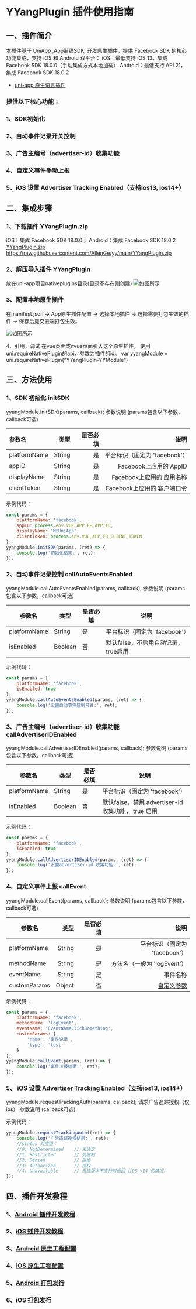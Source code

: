 # YYangPlugin 插件使用指南

## 一、插件简介

本插件基于 UniApp ,App离线SDK, 开发原生插件，提供 Facebook SDK 的核心功能集成，支持 iOS 和 Android 双平台：
iOS：最低支持 iOS 13，集成 Facebook SDK 18.0.0（手动集成方式本地加载）
Android：最低支持 API 21，集成 Facebook SDK 18.0.2

- [uni-app 原生语言插件](https://uniapp.dcloud.net.cn/plugin/native-plugin.html)

### 提供以下核心功能：

### 1、SDK初始化

### 2、自动事件记录开关控制

### 3、广告主编号（advertiser-id）收集功能

### 4、自定义事件手动上报 

### 5、iOS 设置 Advertiser Tracking Enabled（支持ios13, ios14+）



## 二、集成步骤

### 1、下载插件 YYangPlugin.zip

iOS：集成 Facebook SDK 18.0.0； Android：集成 Facebook SDK 18.0.2
[YYangPlugin.zip](https://raw.githubusercontent.com/AllenGe/yy/main/YYangPlugin.zip) https://raw.githubusercontent.com/AllenGe/yy/main/YYangPlugin.zip

### 2、解压导入插件 YYangPlugin

放在uni-app项目nativeplugins目录(目录不存在则创建)
![如图所示](https://raw.githubusercontent.com/AllenGe/yy/main/plugin01.jpg)

### 3、配置本地原生插件

在manifest.json -> App原生插件配置 -> 选择本地插件 -> 选择需要打包生效的插件 -> 保存后提交云端打包生效。

![如图所示](https://raw.githubusercontent.com/AllenGe/yy/main/plugin02.jpg)

4、引用，调试
在vue页面或nvue页面引入这个原生插件。 使用uni.requireNativePlugin的api，参数为插件的id。
var yyangModule = uni.requireNativePlugin("YYangPlugin-YYModule")

## 三、方法使用

### 1、SDK 初始化 initSDK

yyangModule.initSDK(params, callback);
参数说明 (params包含以下参数，callback可选)

| 参数名       |   类型 | 是否必填 |                          说明 |
| :----------- | -----: | -------: | ----------------------------: |
| platformName | String |       是 | 平台标识（固定为 'facebook'） |
| appID        | String |       是 |        Facebook上应用的 AppID |
| displayName  | String |       是 |     Facebook上应用的 应用名称 |
| clientToken  | String |       是 |   Facebook上应用的 客户端口令 |

示例代码：

```javascript
const params = {
    platformName: 'facebook',
    appID: process.env.VUE_APP_FB_APP_ID,
    displayName: 'MtUniApp',
    clientToken: process.env.VUE_APP_FB_CLIENT_TOKEN
};
yyangModule.initSDK(params, (ret) => {
    console.log('初始化结果:', ret);
});
```

### 2、自动事件记录控制 callAutoEventsEnabled

yyangModule.callAutoEventsEnabled(params, callback);
参数说明 (params包含以下参数，callback可选)

| 参数名       | 类型    | 是否必填 | 说明                                 |
| ------------ | ------- | -------- | ------------------------------------ |
| platformName | String  | 是       | 平台标识（固定为 'facebook'）        |
| isEnabled    | Boolean | 否       | 默认false，不启用自动记录， true启用 |

示例代码：

```javascript
const params = {
    platformName: 'facebook',
    isEnabled: true
};
yyangModule.callAutoEventsEnabled(params, (ret) => {
    console.log('设置自动事件控制开关:', ret);
});
```

### 3、广告主编号（advertiser-id）收集功能 callAdvertiserIDEnabled

yyangModule.callAdvertiserIDEnabled(params, callback);
参数说明 (params包含以下参数，callback可选)

| 参数名       | 类型    | 是否必填 | 说明                                               |
| ------------ | ------- | -------- | -------------------------------------------------- |
| platformName | String  | 是       | 平台标识（固定为 'facebook'）                      |
| isEnabled    | Boolean | 否       | 默认false，禁用 advertiser-id 收集功能， true 启用 |

示例代码：

```javascript
const params = {
    platformName: 'facebook',
    isEnabled: true
};
yyangModule.callAdvertiserIDEnabled(params, (ret) => {
    console.log('设置advertiser-id 收集功能:', ret);
});
```

### 4、自定义事件上报 callEvent

yyangModule.callEvent(params, callback);
参数说明 (params包含以下参数，callback可选)

| 参数名       |   类型 | 是否必填 |                                                         说明 |
| ------------ | -----: | -------: | -----------------------------------------------------------: |
| platformName | String |       是 |                                平台标识（固定为 'facebook'） |
| methodName   | String |       是 |                                  方法名（一般为 'logEvent'） |
| eventName    | String |       是 |                                                     事件名称 |
| customParams | Object |       否 | [自定义参数](https://developers.facebook.com/docs/app-events/reference#standard-event-parameters-2) |

示例代码：

```javascript
const params = {
    platformName: 'facebook',
    methodName: 'logEvent',
    eventName: 'EventNameClickSomething',
    customParams: {
        'name': '事件记录',
        'type': 'test'
    }
};
yyangModule.callEvent(params, (ret) => {
    console.log('事件上报结果:', ret);
});
```

### 5、 iOS 设置 Advertiser Tracking Enabled（支持ios13, ios14+）

yyangModule.requestTrackingAuth(params, callback);
请求广告追踪授权（仅ios）
参数说明 (callback可选)

示例代码：

```javascript
yyangModule.requestTrackingAuth((ret) => {
    console.log('广告追踪授权结果:', ret);
    //status 对应值：
    //0: NotDetermined    // 未决定
    //1: Restricted       // 受限制
    //2: Denied           // 拒绝
    //3: Authorized       // 授权
    //4: Unavailable      // 系统版本不支持时返回（iOS <14 的情况）
});
```

## 四、插件开发教程

### 1、[Android 插件开发教程](https://nativesupport.dcloud.net.cn/NativePlugin/course/android.html)

### 2、[iOS 插件开发教程](https://nativesupport.dcloud.net.cn/NativePlugin/course/ios.html)

### 3、[Android 原生工程配置](https://nativesupport.dcloud.net.cn/AppDocs/usesdk/android.html)

### 4、[iOS 原生工程配置](https://nativesupport.dcloud.net.cn/AppDocs/usesdk/ios.html)

### 5、[Android 打包发行](https://nativesupport.dcloud.net.cn/AppDocs/package/android.html)

### 6、[iOS 打包发行](https://nativesupport.dcloud.net.cn/AppDocs/package/ios.html)
